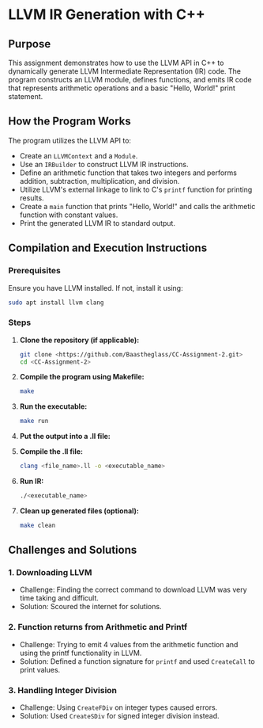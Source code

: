 # LLVM IR Generation with C++

## Purpose
This assignment demonstrates how to use the LLVM API in C++ to dynamically generate LLVM Intermediate Representation (IR) code. The program constructs an LLVM module, defines functions, and emits IR code that represents arithmetic operations and a basic "Hello, World!" print statement.

## How the Program Works
The program utilizes the LLVM API to:
- Create an `LLVMContext` and a `Module`.
- Use an `IRBuilder` to construct LLVM IR instructions.
- Define an arithmetic function that takes two integers and performs addition, subtraction, multiplication, and division.
- Utilize LLVM's external linkage to link to C's `printf` function for printing results.
- Create a `main` function that prints "Hello, World!" and calls the arithmetic function with constant values.
- Print the generated LLVM IR to standard output.

## Compilation and Execution Instructions
### Prerequisites
Ensure you have LLVM installed. If not, install it using:
```bash
sudo apt install llvm clang
```

### Steps
1. **Clone the repository (if applicable):**
   ```bash
   git clone <https://github.com/Baastheglass/CC-Assignment-2.git>
   cd <CC-Assignment-2>
   ```
2. **Compile the program using Makefile:**
   ```bash
   make
   ```
3. **Run the executable:**
   ```bash
   make run
   ```
4. **Put the output into a .ll file:**
   
5. **Compile the .ll file:**
   ```bash
   clang <file_name>.ll -o <executable_name>
   ```
6. **Run IR:**
   ```bash
   ./<executable_name>
   ```

7. **Clean up generated files (optional):**
   ```bash
   make clean
   ```

## Challenges and Solutions
### 1. Downloading LLVM
- Challenge: Finding the correct command to download LLVM was very time taking and difficult.
- Solution: Scoured the internet for solutions.

### 2. Function returns from Arithmetic and Printf
- Challenge: Trying to emit 4 values from the arithmetic function and using the printf functionality in LLVM.
- Solution: Defined a function signature for `printf` and used `CreateCall` to print values.

### 3. Handling Integer Division
- Challenge: Using `CreateFDiv` on integer types caused errors.
- Solution: Used `CreateSDiv` for signed integer division instead.
